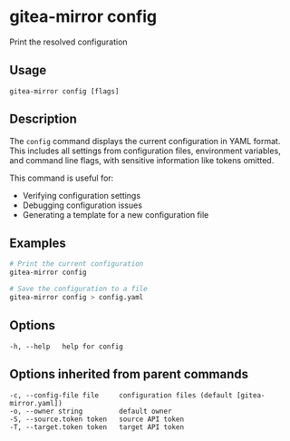 # gitea-mirror config

Print the resolved configuration

## Usage

```
gitea-mirror config [flags]
```

## Description

The `config` command displays the current configuration in YAML format. This includes all settings from configuration files, environment variables, and command line flags, with sensitive information like tokens omitted.

This command is useful for:
- Verifying configuration settings
- Debugging configuration issues
- Generating a template for a new configuration file

## Examples

```bash
# Print the current configuration
gitea-mirror config

# Save the configuration to a file
gitea-mirror config > config.yaml
```

## Options

```
-h, --help   help for config
```

## Options inherited from parent commands

```
-c, --config-file file     configuration files (default [gitea-mirror.yaml])
-o, --owner string         default owner
-S, --source.token token   source API token
-T, --target.token token   target API token
```
